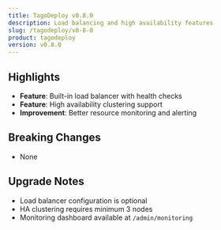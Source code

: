```yaml
---
title: TagoDeploy v0.8.0
description: Load balancing and high availability features
slug: /tagodeploy/v0-8-0
product: tagodeploy
version: v0.8.0
---
```


## Highlights

- **Feature**: Built-in load balancer with health checks
- **Feature**: High availability clustering support
- **Improvement**: Better resource monitoring and alerting

## Breaking Changes

- None

## Upgrade Notes

- Load balancer configuration is optional
- HA clustering requires minimum 3 nodes
- Monitoring dashboard available at `/admin/monitoring`